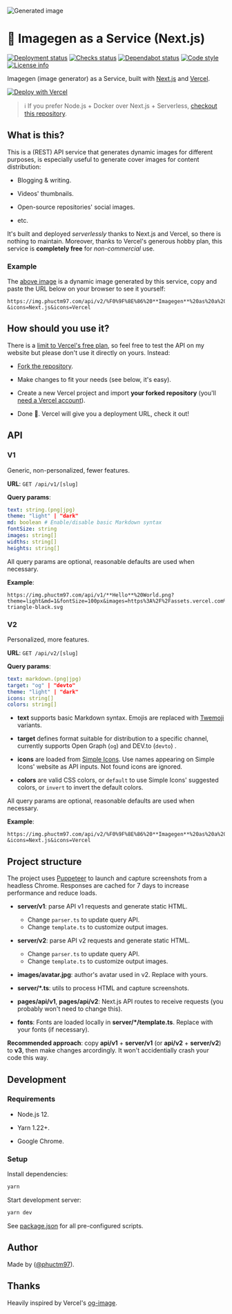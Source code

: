 ![Generated image][cover image]

# 🌠 Imagegen as a Service (Next.js)

[![Deployment status][deployment status]][deployment url]
[![Checks status][checks status]][checks url]
[![Dependabot status][dependabot status]][dependabot url]
[![Code style][code style]][code style url]
[![License info][license info]][license url]

Imagegen (image generator) as a Service, built with [Next.js] and [Vercel].

[![Deploy with Vercel][vercel button]][vercel deploy url]

> ℹ️ If you prefer Node.js + Docker over Next.js + Serverless, [checkout this
> repository][node-based repo].

## What is this?

This is a (REST) API service that generates dynamic images for different purposes, is especially useful to generate cover images for content distribution:

- Blogging & writing.

- Videos' thumbnails.

- Open-source repositories' social images.

- etc.

It's built and deployed _serverlessly_ thanks to Next.js and Vercel, so there is nothing to maintain. Moreover, thanks to Vercel's generous hobby plan, this service is **completely free** for _non-commercial_ use.

### Example

The [above image][cover image] is a dynamic image generated by this service, copy and paste the URL below on your browser to see it yourself:

```
https://img.phuctm97.com/api/v2/%F0%9F%8E%86%20**Imagegen**%20as%20a%20Service?&icons=Next.js&icons=Vercel
```

## How should you use it?

There is a [limit to Vercel's free plan][vercel limit], so feel free to test the API on my website but please don't use it directly on yours. Instead:

- [Fork the repository][fork repo].

- Make changes to fit your needs (see below, it's easy).

- Create a new Vercel project and import **your forked repository** (you'll [need a Vercel account][vercel signup]).

- Done 🎉. Vercel will give you a deployment URL, check it out!

## API

### V1

Generic, non-personalized, fewer features.

**URL**: `GET /api/v1/[slug]`

**Query params**:

```yml
text: string.(png|jpg)
theme: "light" | "dark"
md: boolean # Enable/disable basic Markdown syntax
fontSize: string
images: string[]
widths: string[]
heights: string[]
```

All query params are optional, reasonable defaults are used when necessary.

**Example**:

```
https://img.phuctm97.com/api/v1/**Hello**%20World.png?theme=light&md=1&fontSize=100px&images=https%3A%2F%2Fassets.vercel.com%2Fimage%2Fupload%2Ffront%2Fassets%2Fdesign%2Fvercel-triangle-black.svg
```

### V2

Personalized, more features.

**URL**: `GET /api/v2/[slug]`

**Query params**:

```yml
text: markdown.(png|jpg)
target: "og" | "devto"
theme: "light" | "dark"
icons: string[]
colors: string[]
```

- **text** supports basic Markdown syntax. Emojis are replaced with [Twemoji] variants.

- **target** defines format suitable for distribution to a specific channel, currently supports Open Graph (`og`) and DEV.to (`devto`) .

- **icons** are loaded from [Simple Icons]. Use names appearing on Simple Icons' website as API inputs. Not found icons are ignored.

- **colors** are valid CSS colors, or `default` to use Simple Icons' suggested colors, or `invert` to invert the default colors.

All query params are optional, reasonable defaults are used when necessary.

**Example**:

```
https://img.phuctm97.com/api/v2/%F0%9F%8E%86%20**Imagegen**%20as%20a%20Service?&icons=Next.js&icons=Vercel
```

## Project structure

The project uses [Puppeteer] to launch and capture screenshots from a headless Chrome. Responses are cached for 7 days to increase performance and reduce loads.

- **server/v1**: parse API v1 requests and generate static HTML.

  - Change `parser.ts` to update query API.
  - Change `template.ts` to customize output images.

- **server/v2**: parse API v2 requests and generate static HTML.

  - Change `parser.ts` to update query API.
  - Change `template.ts` to customize output images.

- **images/avatar.jpg**: author's avatar used in v2. Replace with yours.

- **server/\*.ts**: utils to process HTML and capture screenshots.

- **pages/api/v1**, **pages/api/v2**: Next.js API routes to receive requests (you probably won't need to change this).

- **fonts**: Fonts are loaded locally in **server/\*/template.ts**. Replace with your fonts (if necessary).

**Recommended approach**: copy **api/v1** + **server/v1** (or **api/v2** + **server/v2**) to **v3**, then make changes arcordingly. It won't accidentially crash your code this way.

## Development

### Requirements

- Node.js 12.

- Yarn 1.22+.

- Google Chrome.

### Setup

Install dependencies:

```bash
yarn
```

Start development server:

```bash
yarn dev
```

See [package.json] for all pre-configured scripts.

## Author

Made by ([@phuctm97]).

## Thanks

Heavily inspired by Vercel's [og-image].

<!-- Badges -->

[deployment status]: https://img.shields.io/github/deployments/phuctm97/img/production?label=deployment&logo=Vercel
[checks status]: https://img.shields.io/github/checks-status/phuctm97/img/master?logo=Github
[dependabot status]: https://img.shields.io/badge/dependabot-enabled-025e8c?logo=Dependabot
[license info]: https://img.shields.io/github/license/phuctm97/img
[code style]: https://img.shields.io/badge/code%20style-prettier-F7B93E?logo=Prettier
[vercel button]: https://vercel.com/button
[deployment url]: https://github.com/phuctm97/img/deployments/activity_log?environment=Production
[checks url]: https://github.com/phuctm97/img/actions?query=workflow%3APR+branch%3Amaster
[dependabot url]: https://github.com/phuctm97/img/blob/master/.github/dependabot.yml
[code style url]: https://prettier.io
[license url]: /LICENSE
[vercel deploy url]: https://vercel.com/new/git/external?repository-url=https%3A%2F%2Fgithub.com%2Fphuctm97%2Fimg

<!-- Links -->

[cover image]: https://img.phuctm97.com/api/v2/%F0%9F%8E%86%20**Imagegen**%20as%20a%20Service?&icons=Next.js&icons=Vercel
[fork repo]: https://github.com/phuctm97/img/fork
[node-based repo]: https://github.com/phuctm97/img-nodejs
[@phuctm97]: https://twitter.com/phuctm97
[package.json]: /package.json
[next.js]: https://nextjs.org
[vercel]: https://vercel.com
[vercel limit]: https://vercel.com/docs/platform/fair-use-policy#typical-monthly-usage-guidelines
[vercel signup]: https://vercel.com/signup
[simple icons]: https://simpleicons.org
[twemoji]: https://twemoji.twitter.com
[og-image]: https://github.com/vercel/og-image
[puppeteer]: https://github.com/puppeteer/puppeteer

